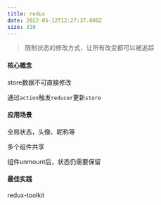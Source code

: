 ```yaml
---
title: redux
date: 2022-05-12T12:27:37.000Z
size: 310
---
```

> 限制状态的修改方式，让所有改变都可以被追踪

#### 核心概念

store数据不可直接修改

通过`action`触发`reducer`更新`store`

#### 应用场景

全局状态，头像、昵称等

多个组件共享

组件unmount后，状态仍需要保留

#### 最佳实践

redux-toolkit
